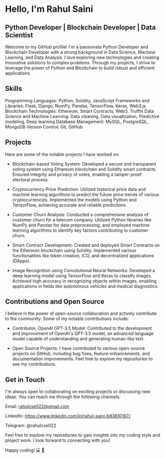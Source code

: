 # Hello, I'm Rahul Saini

## Python Developer | Blockchain Developer | Data Scientist
Welcome to my GitHub profile! I'm a passionate Python Developer and Blockchain Developer with a strong background in Data Science, Machine Learning, and Data Analysis. I love exploring new technologies and creating innovative solutions to complex problems. Through my projects, I strive to leverage the power of Python and Blockchain to build robust and efficient applications.

## Skills
Programming Languages: Python, Solidity, JavaScript
Frameworks and Libraries: Flask, Django, NumPy, Pandas, TensorFlow, Keras, Web3.js
Blockchain Technologies: Ethereum, Smart Contracts, Web3, Truffle
Data Science and Machine Learning: Data cleaning, Data visualization, Predictive modeling, Deep learning
Database Management: MySQL, PostgreSQL, MongoDB
Version Control: Git, GitHub

## Projects
Here are some of the notable projects I have worked on:

* Blockchain-based Voting System: Developed a secure and transparent voting system using Ethereum blockchain and Solidity smart contracts. Ensured integrity and privacy of votes, enabling a tamper-proof electoral process.

* Cryptocurrency Price Prediction: Utilized historical price data and machine learning algorithms to predict the future price trends of various cryptocurrencies. Implemented the models using Python and TensorFlow, achieving accurate and reliable predictions.

* Customer Churn Analysis: Conducted a comprehensive analysis of customer churn for a telecom company. Utilized Python libraries like NumPy and Pandas for data preprocessing, and employed machine learning algorithms to identify key factors contributing to customer churn.

* Smart Contract Development: Created and deployed Smart Contracts on the Ethereum blockchain using Solidity. Implemented various functionalities like token creation, ICO, and decentralized applications (DApps).

* Image Recognition using Convolutional Neural Networks: Developed a deep learning model using TensorFlow and Keras to classify images. Achieved high accuracy in recognizing objects within images, enabling applications in fields like autonomous vehicles and medical diagnostics.

## Contributions and Open Source
I believe in the power of open-source collaboration and actively contribute to the community. Some of my notable contributions include:

* Contributor, OpenAI GPT-3.5 Model: Contributed to the development and improvement of OpenAI's GPT-3.5 model, an advanced language model capable of understanding and generating human-like text.

* Open Source Projects: I have contributed to various open-source projects on GitHub, including bug fixes, feature enhancements, and documentation improvements. Feel free to explore my repositories to see my contributions.

## Get in Touch
I'm always open to collaborating on exciting projects or discussing new ideas. You can reach me through the following channels:


Email: rahulcse022@gmail.com

LinkedIn: https://www.linkedin.com/in/rahul-saini-b83610187/

Telegram: @rahulcse022


Feel free to explore my repositories to gain insights into my coding style and project work. I look forward to connecting with you!

Happy coding! :computer: :rocket:
